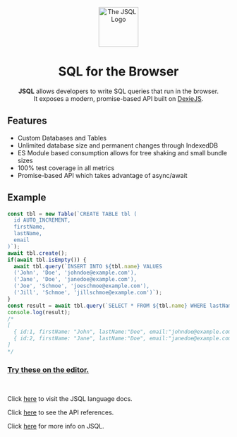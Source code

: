 <p align="center">
  <img src="https://raw.githubusercontent.com/UltimatePro-Grammer/JSQL/master/docs/jsQL_logo.png" width="90" height="90" alt="The JSQL Logo">
  <h1 align="center">SQL for the Browser</h1>
</p>
<p align="center">
<strong>JSQL</strong> allows developers to write SQL queries that run in the browser.
<br>
It exposes a modern, promise-based API built on <a href="https://dexie.org">DexieJS</a>.
</p>

## Features

 - Custom Databases and Tables
 - Unlimited database size and permanent changes through IndexedDB
 - ES Module based consumption allows for tree shaking and small bundle sizes
 - 100% test coverage in all metrics
 - Promise-based API which takes advantage of async/await
 
## Example
```js
const tbl = new Table(`CREATE TABLE tbl (
  id AUTO_INCREMENT,
  firstName,
  lastName,
  email
)`);
await tbl.create();
if(await tbl.isEmpty()) {
  await tbl.query(`INSERT INTO ${tbl.name} VALUES
  ('John', 'Doe', 'johndoe@example.com'),
  ('Jane', 'Doe', 'janedoe@example.com'),
  ('Joe', 'Schmoe', 'joeschmoe@example.com'),
  ('Jill', 'Schmoe', 'jillschmoe@example.com')`);
}
const result = await tbl.query(`SELECT * FROM ${tbl.name} WHERE lastName = 'Doe'`);
console.log(result);
/* 
[
  { id:1, firstName: "John", lastName:"Doe", email:"johndoe@example.com"},
  { id:2, firstName: "Jane", lastName:"Doe", email:"janedoe@example.com"}
] 
*/
```

### [Try these on the editor.](https://ultimatepro-grammer.github.io/JSQL/editor/index.html)

<br>

Click [here](https://ultimatepro-grammer.github.io/JSQL/language/index.html) to visit the JSQL language docs.

Click [here](https://ultimatepro-grammer.github.io/JSQL/docs/index.html) to see the API references.

Click [here](https://ultimatepro-grammer.github.io/JSQL/index.html) for more info on JSQL.